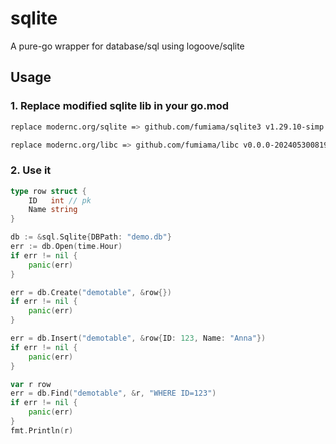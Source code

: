 # sqlite
A pure-go wrapper for database/sql using logoove/sqlite

## Usage

### 1. Replace modified sqlite lib in your go.mod
```bash
replace modernc.org/sqlite => github.com/fumiama/sqlite3 v1.29.10-simp

replace modernc.org/libc => github.com/fumiama/libc v0.0.0-20240530081950-6f6d8586b5c5
```

### 2. Use it
```go
type row struct {
    ID   int // pk
    Name string
}

db := &sql.Sqlite{DBPath: "demo.db"}
err := db.Open(time.Hour)
if err != nil {
    panic(err)
}

err = db.Create("demotable", &row{})
if err != nil {
    panic(err)
}

err = db.Insert("demotable", &row{ID: 123, Name: "Anna"})
if err != nil {
    panic(err)
}

var r row
err = db.Find("demotable", &r, "WHERE ID=123")
if err != nil {
    panic(err)
}
fmt.Println(r)
```
